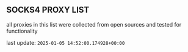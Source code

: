 ## SOCKS4 PROXY LIST

all proxies in this list were collected from open sources and tested for functionality

last update: `2025-01-05 14:52:00.174928+00:00`